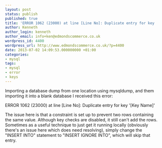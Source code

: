 ```yaml
---
layout: post
status: publish
published: true
title: 'ERROR 1062 (23000) at line [Line No]: Duplicate entry for key ''[Key Name]'''
author: Kenneth
author_login: kenneth
author_email: info+ken@edmondscommerce.co.uk
wordpress_id: 4400
wordpress_url: http://www.edmondscommerce.co.uk/?p=4400
date: 2013-07-02 14:09:53.000000000 +01:00
categories:
- mysql
tags:
- mysql
- error
- keys
---
```

Importing a database dump from one location using mysqldump, and them importing it into a blank database I received this error:

ERROR 1062 (23000) at line [Line No]: Duplicate entry for key '[Key Name]'

The issue here is that a constraint is set up to prevent two rows containing the same value. Although key checks are disabled, it still can't add the rows. Sometimes as a useful technique to just get it running locally (obviously there's an issue here which does need resolving), simply change the "INSERT INTO" statement to "INSERT IGNORE INTO", which will skip that entry.
